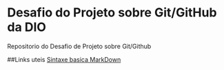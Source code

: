# Desafio do Projeto sobre Git/GitHub da DIO
Repositorio do Desafio de Projeto sobre Git/Github


##Links uteis
[Sintaxe basica MarkDown](https://www.markdownguide.org/getting-started/)
